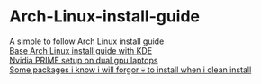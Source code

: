 # Arch-Linux-install-guide
A simple to follow Arch Linux install guide <br>
[Base Arch Linux install guide with KDE](https://gist.github.com/quiet69/a47e49283e1e62086eb9d055426e6b1b) <br>
[Nvidia PRIME setup on dual gpu laptops](https://gist.github.com/quiet69/1ccf16aa3fd34010994ee361923898a6) <br>
[Some packages i know i will forgor 💀 to install when i clean install](https://github.com/quiet69/Arch-Linux-install-guide/blob/main/packages.md) <br>
